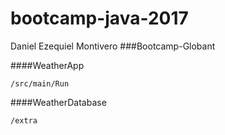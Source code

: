 # bootcamp-java-2017
Daniel Ezequiel Montivero
###Bootcamp-Globant

####WeatherApp
 
    /src/main/Run
 
####WeatherDatabase

    /extra

